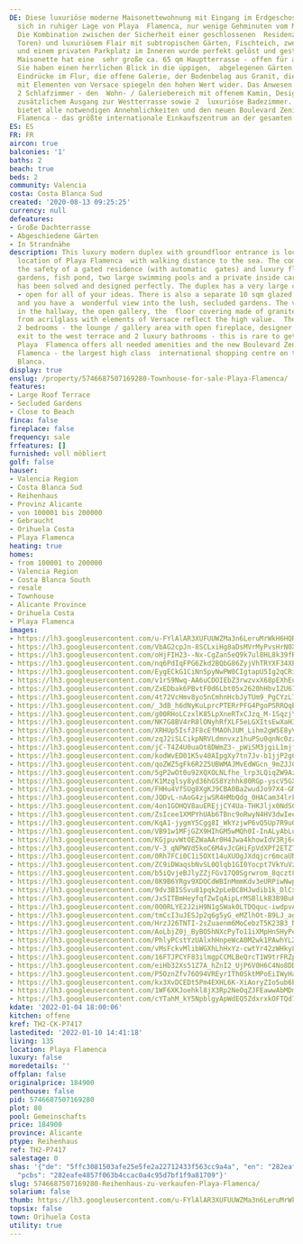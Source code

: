 ```yaml
---
DE: Diese luxuriöse moderne Maisonettewohnung mit Eingang im Erdgeschoss befindet
  sich in ruhiger Lage von Playa  Flamenca, nur wenige Gehminuten vom Meer entfernt.
  Die Kombination zwischen der Sicherheit einer geschlossenen  Residenz (mit automatischen
  Toren) und luxuriösem Flair mit subtropischen Gärten, Fischteich, zwei großen  Swimmingpools
  und einem privaten Parkplatz im Inneren wurde perfekt gelöst und gestaltet. Die
  Maisonette hat eine  sehr große ca. 65 qm Hauptterrasse - offen für alle Ihre Ideen.
  Sie haben einen herrlichen Blick in die üppigen,  abgelegenen Gärten. Die ersten
  Eindrücke im Flur, die offene Galerie, der Bodenbelag aus Granit, die Treppe aus  Acrilglass
  mit Elementen von Versace spiegeln den hohen Wert wider. Das Anwesen verfügt über
  2 Schlafzimmer - den  Wohn- / Galeriebereich mit offenem Kamin, Designerküche und
  zusätzlichem Ausgang zur Westterrasse sowie 2  luxuriöse Badezimmer. Playa Flamenca
  bietet alle notwendigen Annehmlichkeiten und den neuen Boulevard Zenia /  Playa
  Flamenca - das größte internationale Einkaufszentrum an der gesamten Costa Blanca.
ES: ES
FR: FR
aircon: true
balconies: '1'
baths: 2
beach: true
beds: 2
community: Valencia
costa: Costa Blanca Sud
created: '2020-08-13 09:25:25'
currency: null
defeatures:
- Große Dachterrasse
- Abgeschiedene Gärten
- In Strandnähe
description: This luxury modern duplex with groundfloor entrance is located in a quiet
  location of Playa Flamenca  with walking distance to the sea. The combination between
  the safety of a gated residence (with automatic  gates) and luxury flair with subtropical
  gardens, fish pond, two large swimming pools and a private inside car  parking area
  has been solved and designed perfectly. The duplex has a very large ca. 65 sqm main  terrace
  - open for all of your ideas. There is also a separate 10 sqm glazed conservatory
  and you have a  wonderful view into the lush, secluded gardens. The very first impressions
  in the hallway, the open gallery, the  floor covering made of granite, the staircase
  from acrilglass with elements of Versace reflect the high value.  The property has
  2 bedrooms - the lounge / gallery area with open fireplace, designer kitchen, and  additional
  exit to the west terrace and 2 luxury bathrooms - this is rare to get in the residence.
  Playa  Flamenca offers all needed amenities and the new Boulevard Zenia / Playa
  Flamenca - the largest high class  international shopping centre on the whole Costa
  Blanca.
display: true
enslug: /property/5746687507169280-Townhouse-for-sale-Playa-Flamenca/
features:
- Large Roof Terrace
- Secluded Gardens
- Close to Beach
finca: false
fireplace: false
frequency: sale
frfeatures: []
furnished: voll möbliert
golf: false
hauser:
- Valencia Region
- Costa Blanca Sud
- Reihenhaus
- Provinz Alicante
- von 100001 bis 200000
- Gebraucht
- Orihuela Costa
- Playa Flamenca
heating: true
homes:
- from 100001 to 200000
- Valencia Region
- Costa Blanca South
- resale
- Townhouse
- Alicante Province
- Orihuela Costa
- Playa Flamenca
images:
- https://lh3.googleusercontent.com/u-FYlAlAR3XUFUUWZMa3n6LeruMrWkH6HQRRN-DtXtrweTIOH_uAzlzZC4ZLoLsjgOCnPtJKc7KxWL8YXL80=w640-rj-e30-l100
- https://lh3.googleusercontent.com/VbAG2cpJn-8SCLxiHg8aDsMVrMyPvsHrN0Xlbn2Z0bxCbJ9uPM3j0Zm13MZu1cnSq33DQQ7tL6BhWKBpOdl2=w640-rj-e30-l100
- https://lh3.googleusercontent.com/oHjFIH23--Nx-CgZan5eQ9k7ul8HL8k39fRleLoVc9enYRzKGiDIBMhpkJ6tujoJFEt2sx7agl90YRQPm7F6=w640-rj-e30-l100
- https://lh3.googleusercontent.com/nq6PdIqFPG6Zkd2BQbG86ZyjVhTRYXF34XP7wxkfNsosUZ3UuKBC2keFYg3K8xXDzu1xjJwan17-qPxP22MaDg=w640-rj-e30-l100
- https://lh3.googleusercontent.com/EygECkG1CiNn5pyNwPW0CIgtapU5Ig2qCRidQDY0AYU1k238jWvWkfQRGhQdamR8HpsVfQsRssO-TkU0XGSi=w640-rj-e30-l100
- https://lh3.googleusercontent.com/v1rS9Nwq-AA6uCDOIEbZ3rwzvxX68pEXhEumWABBc8PhH0gc1goGBFuDs82u_ML-LCvgPh11Uw22syLr5mPM=w640-rj-e30-l100
- https://lh3.googleusercontent.com/ZxEDbak6PBvtF0d6Lbt05x2620hHbvIZU6745pMEXJpcYdw8LZN4MZXIV4VnC8cSZDT2j7eMy96K9I__fPM=w640-rj-e30-l100
- https://lh3.googleusercontent.com/4t72VcHmv8yo5nCmhnHcbJyTUm9_PgCYzL7h8C36NXpYglMWGvbiz_vsmS9DkyhOelyC1p1gydkQmgN_b44=w640-rj-e30-l100
- https://lh3.googleusercontent.com/_3dB_h6dNyKuLprcPTERrPFG4PgoPSRRQqbrtguvD4fKqAwUT0gCHchuzq0XevQpfBwsKVeckYFaRmMh8_w9cw=w640-rj-e30-l100
- https://lh3.googleusercontent.com/g00RHoLCzxlK85LpXneRTxCJzq_M-1SqzjYK6_3uttyyxpSyARthk6E_akp3UkmHr1O0KuLAKkQBEpmnz0cu5Q=w640-rj-e30-l100
- https://lh3.googleusercontent.com/NK7G8BV4rR8lONyhRfXLF5eLGXItsEwXaH3ASUF_vBSDjHGUUSk0XYKSTvuf6Z4Uo_8DFIOB-1WKIlLDsC5w=w640-rj-e30-l100
- https://lh3.googleusercontent.com/XRHUp5IsfJF8cEfMAOhJUM_Lihm2gW5E8yVzz54laB1pMU4N8msca9uoP15gPigagz6Hp4DBPkwp_JMjHXYA=w640-rj-e30-l100
- https://lh3.googleusercontent.com/zqJ2iSLCikpNRVLdmnvxz1huPSu0qnNc0zzpRYjjEvjubIJjreORlCEYakjZZ37bpFK7uLTpaRkgu2hhT0DC=w640-rj-e30-l100
- https://lh3.googleusercontent.com/jC-T4Z4U0uaOt8DWmZ3-_pWiSM3jgiL1mjfUmVqBLPQz5nhHNyKOFt6DcKKSAAD_RLAm9dvP-p89APcacRUCWQ=w640-rj-e30-l100
- https://lh3.googleusercontent.com/kodWvED01K5v40AIpgXy7tn7Jv-b1jjP2gCdcFXcnxxZBLwXcdJTwKRpfbUsYbNdwTiW7LCfIQyc4emoGs1B=w640-rj-e30-l100
- https://lh3.googleusercontent.com/qoZWZ5gFk6R2Z5UBWMAJMvEdWGcn_9mZJJC9ekYrqfdPhegsfgKGuWZsALK0UsyCPizhGzfi1PJujGSMU90_=w640-rj-e30-l100
- https://lh3.googleusercontent.com/5gP2wOt0u92XQXOLNLfhe_lrp3LQiqZW9AzldnLHXu0N0uYR8qIxZyu_jVH2MKV09uiuWcPM7_cPe0kdeDxSEQ=w640-rj-e30-l100
- https://lh3.googleusercontent.com/K1Mzglsy8yd36hGS8Yzhhk80RGp-yscV5GXb5hAZQ1YjK4maGdeB0nIRCrVYBJ1KS892wFCmKvEpvY0CXac2RQ=w640-rj-e30-l100
- https://lh3.googleusercontent.com/FHHu4VfSUg8XgKJ9CBA0Ba2wudJo97X4-GM5wd-iYd3tQvH3_7qH0-oBMWp234j86EtTAjuVBBF5dTZOvkg=w640-rj-e30-l100
- https://lh3.googleusercontent.com/JQDvL-nAoG4zjwSR4HMbQdg_0HACam34lrkOk_FrqbJrpo0yip-wJmNUM1cuVHNyL3RB-yczb7ROmnRCRuel=w640-rj-e30-l100
- https://lh3.googleusercontent.com/4on1GOHQV8auEREjjCY4Ua-THKJljx0NdSGtvF4QK3iYgrQynKOZICb-WYPRv0PInKtplPaOw61BlwZK1JI=w640-rj-e30-l100
- https://lh3.googleusercontent.com/ZsIcee1XMPYhUAb6TBnc9oRwyN4HV3dwIeeFLibgbd2nvt_uH9Vy8QUxDXTTkIB2vqW1PIaGdg5ftEGx5uqo=w640-rj-e30-l100
- https://lh3.googleusercontent.com/KqA1-jygmY5Cgg8I_WkYzjwP6vQ5Up7R9uQg9oysMR8gSj1R64tu0IcbkNPhnZ8Bfg4Iu81FZebs9t8x9azxXA=w640-rj-e30-l100
- https://lh3.googleusercontent.com/VB91w1MFjGZX9HIhGM5wMQh0I-InALyAbLuH3ugWJnuYLdM217PTHpBgsSXMvg4bpR08ClMOiTOz_QhLHSk5eQ=w640-rj-e30-l100
- https://lh3.googleusercontent.com/KGjpuvWtOEZWaAAr0H4Jwa4khowIdV3Rj6coXA3LX2ymmH61hJPlczGxB2XmayOKYNeALoZAVv9uV7PDqA8=w640-rj-e30-l100
- https://lh3.googleusercontent.com/V-3_qNPWVd5koC6M4vJcGHiFpVdXPf2ETZT7r6WRxwl_-30kOW89KBR4nAv8tEuHdyO078inHe4W2DllXRI=w640-rj-e30-l100
- https://lh3.googleusercontent.com/0Rh7FCi0C1i5OXt14uXUOgJXdqjcr6mcaUN0ULJsN3k8DwEST54tsfQ3-JV07upXvgxkDpteiy_Vb5wfhTjd_g=w640-rj-e30-l100
- https://lh3.googleusercontent.com/ZC9iDWaqsbNvSL0Qlqb1GI0Yocpt7VkYuVzGOXyyvTegwP-TaJJIhL3-vSledkKA1ONy31A51HVrDvo_EPFk=w640-rj-e30-l100
- https://lh3.googleusercontent.com/b5iQvjeBJlyZZjFGv17Q0Sgrwrom_8qczt8LnJeUQXQ5tQOzwBxPpBOqNy81n5LoN9ztfrxV5vE6qSQmQvxf=w640-rj-e30-l100
- https://lh3.googleusercontent.com/8K9B6YRgv9XDOCdWBInMmmKdv3eURPiwNwpxwo_xkjg2Vo0loWE2WdQftdRzeWvr9xrJs3IXUwT4q2rjV5M=w640-rj-e30-l100
- https://lh3.googleusercontent.com/9dv3BISSvu81pqk2pLeBC8HJwdib1k_DlCxy6Xa9Rsm13_bFgeSPH46CqhuEahfriIaXWPd196ODjtyctpn98Q=w640-rj-e30-l100
- https://lh3.googleusercontent.com/JxSITBmHeyfqfZwIqAipLrMSBlLkB3B9BuHa0N2ttkGvQo8JNn7Qwkp9JhKdccLEz1l0Lyht91AsjQH7sLKG=w640-rj-e30-l100
- https://lh3.googleusercontent.com/0O0RLYE2J2iH9N1gSWak0LTDQquc-iwdpvAF3LmO83YOitphjQfpIsopxlJxv0u2z7iYDyYqcdnAd7QuHCk-=w640-rj-e30-l100
- https://lh3.googleusercontent.com/tmCcI3uJESJp2q6g5yG_eMZlhOt-B9LJ_agPA7thG3SktLpH8HpIZtKkgmYhHRN0Ie80yQF5J7S9DS2fHwPkNw=w640-rj-e30-l100
- https://lh3.googleusercontent.com/HrzJ26TNTI-2sZuaenm6MoCebzT5K23B3_NDoisLvz3-ypLSkYY0j9N4iF70bL_5fT78UZHY0vHQy3yAOGv_=w640-rj-e30-l100
- https://lh3.googleusercontent.com/AoLbjZ0j_ByBO5hNXcPyTo11iXMpHnSHyPelaepSkZ3eQLuwpScTV6VzjPgd91dcS23SN19zMnSjtQPS4rQ=w640-rj-e30-l100
- https://lh3.googleusercontent.com/PhlyPCstYzUAlxhHnpeWcA0M2wk1PAwhYL2UgOS8J3CRs6pGITS1IC3Z_B523sd-UHgyscJUKnFFtAb938xf=w640-rj-e30-l100
- https://lh3.googleusercontent.com/vMsFckvMlibWGXhLhHxYz-cwtYr42zWHky80C1tgOX3-CBhUoZWKMt4v6YIQulqBhpcCf8F4gx9D2xT8xZ6Q1Q=w640-rj-e30-l100
- https://lh3.googleusercontent.com/16FTJPCYF83ilmgpCCMLBeQrcT1W9trFRZpJ44MzRsnN1QIJWUW7kcLssEXfTVQkgxnTyUjmbbm0_v4bRafG=w640-rj-e30-l100
- https://lh3.googleusercontent.com/eiHb32Xs51Z7A_hZnI2_UjP6V0H6C4No8DD3yU55ZrYFb5bhaEN96WHVhRbZv6b0ZyrcYX7lz9pQCksV0elWEA=w640-rj-e30-l100
- https://lh3.googleusercontent.com/P5OznZfv76O94VREyrITh0SktMPoEiIWyHaQzGRhfEuXaO2OSlJeiIWFTUbZjl-6rNXVIxSCYo6JQFqMN3c=w640-rj-e30-l100
- https://lh3.googleusercontent.com/kx3XvDCEDt5Pm4EXHL6K-XiAoryZIo5ub6bhlH3p61w8Fa7_LwuZ_By4FN_FCZ7vEWrENN5JYG93CVeS-ipiQw=w640-rj-e30-l100
- https://lh3.googleusercontent.com/1WF6XKJoehkl8jX3Rp2NeOqZJFEawwAbMDmWf3WNPVDSgnSNiZ3klfOARP9GYha2RahWZQ12mGqxafPwVLpz=w640-rj-e30-l100
- https://lh3.googleusercontent.com/cYTahM_kY5NpblgyApWdEQ5ZdxrxkOFTQd7dgM9l7a3wdXhlvdXYFvrE-T66HxSmY7w_Ts1lzAZpvktDb1_n=w640-rj-e30-l100
kdate: '2022-01-04 18:00:06'
kitchen: offene
kref: TH2-CK-P7417
lastedited: '2022-01-10 14:41:18'
living: 135
location: Playa Flamenca
luxury: false
moredetails: ''
offplan: false
originalprice: 184900
penthouse: false
pid: 5746687507169280
plot: 80
pool: Gemeinschafts
price: 184900
province: Alicante
ptype: Reihenhaus
ref: TH2-P7417
salestage: 0
shas: '{"de": "5ffc3081503afe25e5fe2a22712433f563cc9a4a", "en": "282eafe4857f063b4ccac0a4c95d7bf1f9a81709",
  "pcbs": "282eafe4857f063b4ccac0a4c95d7bf1f9a81709"}'
slug: 5746687507169280-Reihenhaus-zu-verkaufen-Playa-Flamenca/
solarium: false
thumb: https://lh3.googleusercontent.com/u-FYlAlAR3XUFUUWZMa3n6LeruMrWkH6HQRRN-DtXtrweTIOH_uAzlzZC4ZLoLsjgOCnPtJKc7KxWL8YXL80=w400-h240-n-rj-e30-l100
topsix: false
town: Orihuela Costa
utility: true
---
```

